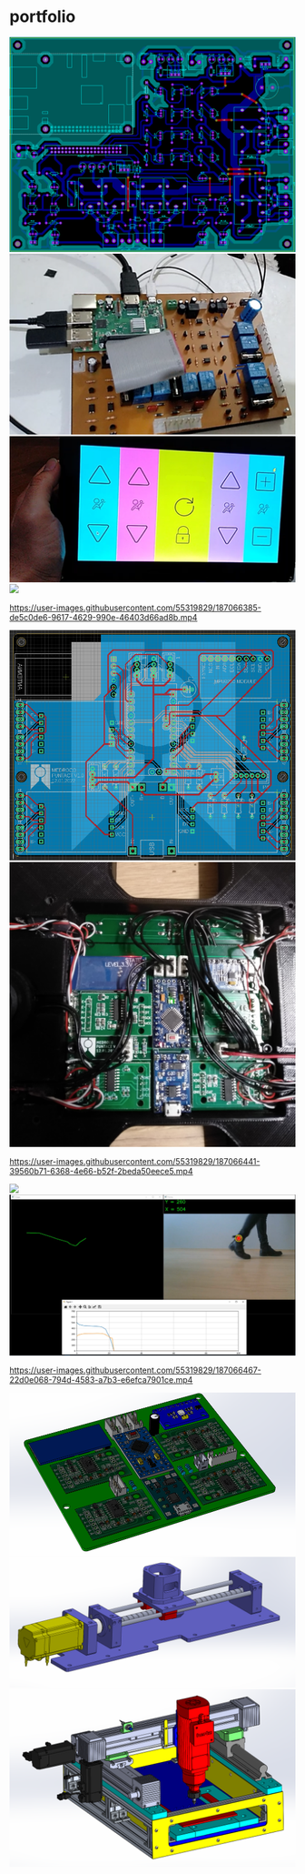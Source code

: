 # portfolio
![](https://github.com/zopcuk/portfolio/blob/master/portfolio/1.PNG)
![](https://github.com/zopcuk/portfolio/blob/master/portfolio/2.png)
![](https://github.com/zopcuk/portfolio/blob/master/portfolio/3.png)
![](https://github.com/zopcuk/portfolio/blob/master/portfolio/4.jpg)

https://user-images.githubusercontent.com/55319829/187066385-de5c0de6-9617-4629-990e-46403d66ad8b.mp4

![](https://github.com/zopcuk/portfolio/blob/master/portfolio/6.PNG)
![](https://github.com/zopcuk/portfolio/blob/master/portfolio/7.jpg)


https://user-images.githubusercontent.com/55319829/187066441-39560b71-6368-4e66-b52f-2beda50eece5.mp4

![](https://github.com/zopcuk/portfolio/blob/master/portfolio/9.JPG)
![](https://github.com/zopcuk/portfolio/blob/master/portfolio/10.png)


https://user-images.githubusercontent.com/55319829/187066467-22d0e068-794d-4583-a7b3-e6efca7901ce.mp4

![](https://github.com/zopcuk/portfolio/blob/master/portfolio/97.PNG)
![](https://github.com/zopcuk/portfolio/blob/master/portfolio/98.png)
![](https://github.com/zopcuk/portfolio/blob/master/portfolio/99.png)

